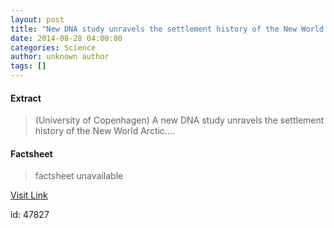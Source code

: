 ```yaml
---
layout: post
title: "New DNA study unravels the settlement history of the New World Arctic"
date: 2014-08-28 04:00:00
categories: Science
author: unknown author
tags: []
---
```



#### Extract
>(University of Copenhagen) A new DNA study unravels the settlement history of the New World Arctic....

#### Factsheet
>factsheet unavailable

[Visit Link](http://www.eurekalert.org/pub_releases/2014-08/uoc-nds082814.php)

id:   47827

